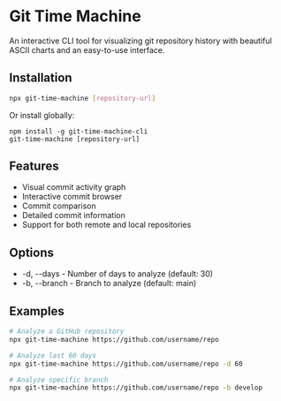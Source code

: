 # Git Time Machine

An interactive CLI tool for visualizing git repository history with beautiful ASCII charts and an easy-to-use interface.

## Installation

```bash
npx git-time-machine [repository-url]
```
Or install globally:
```
npm install -g git-time-machine-cli
git-time-machine [repository-url]
```

## Features

- Visual commit activity graph
- Interactive commit browser
- Commit comparison
- Detailed commit information
- Support for both remote and local repositories

## Options

- -d, --days <number> - Number of days to analyze (default: 30)
- -b, --branch <name> - Branch to analyze (default: main)

## Examples

```bash
# Analyze a GitHub repository
npx git-time-machine https://github.com/username/repo

# Analyze last 60 days
npx git-time-machine https://github.com/username/repo -d 60

# Analyze specific branch
npx git-time-machine https://github.com/username/repo -b develop

```


